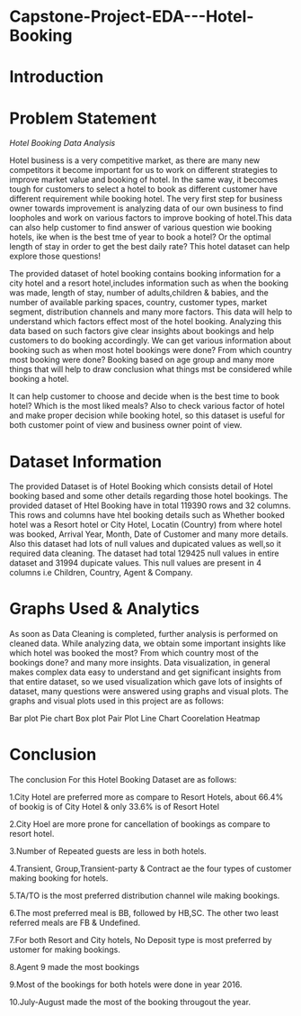 # Capstone-Project-EDA---Hotel-Booking

# Introduction

# Problem Statement

*Hotel Booking Data Analysis*

Hotel business is a very competitive market, as there are many new competitors it become important for us to work on different strategies to improve market value and booking of hotel. In the same way, it becomes tough for customers to select a hotel to book as different customer have different requirement while booking hotel. The very first step for business owner towards improvement is analyzing data of our own business to find loopholes and work on various factors to improve booking of hotel.This data can also help customer to find answer of various question wie booking hotels, ike when is the best tme of year to book a hotel? Or the optimal length of stay in order to get the best daily rate? This hotel dataset can help explore those questions!

The provided dataset of hotel booking contains booking information for a city hotel and a resort hotel,includes information such as when the booking was made, length of stay, number of adults,children & babies, and the number of available parking spaces, country, customer types, market segment, distribution channels and many more factors. This data will help to understand which factors effect most of the hotel booking. Analyzing this data based on such factors give clear insights about bookings and help customers to do booking accordingly. We can get various information about booking such as when most hotel bookings were done? From which country most booking were done? Booking based on age group and many more things that will help to draw conclusion what things mst be considered while booking a hotel.

It can help customer to choose and decide when is the best time to book hotel? Which is the most liked meals? Also to check various factor of hotel and make proper decision while booking hotel, so this dataset is useful for both customer point of view and business owner point of view.

# Dataset Information
The provided Dataset is of Hotel Booking which consists detail of Hotel booking based and some other details regarding those hotel bookings. The provided dataset of Htel Booking have in total 119390 rows and 32 columns. This rows and columns have htel booking details such as Whether booked hotel was a Resort hotel or City Hotel, Locatin (Country) from where hotel was booked, Arrival Year, Month, Date of Customer and many more details. Also this dataset had lots of null values and dupicated values as well,so it required data cleaning. The dataset had total 129425 null values in entire dataset and 31994 dupicate values. This null values are present in 4 columns i.e Children, Country, Agent & Company.

# Graphs Used & Analytics
As soon as Data Cleaning is completed, further analysis is performed on cleaned data. While analyzing data, we obtain some important insights like which hotel was booked the most? From which country most of the bookings done? and many more insights. Data visualization, in general makes complex data easy to understand and get significant insights from that entire dataset, so we used visualization which gave lots of insights of dataset, many questions were answered using graphs and visual plots. The graphs and visual plots used in this project are as follows:

Bar plot
Pie chart
Box plot
Pair Plot
Line Chart
Coorelation Heatmap

# Conclusion

The conclusion For this Hotel Booking Dataset are as follows:

1.City Hotel are preferred more as compare to Resort Hotels, about 66.4% of bookig is of City Hotel & only 33.6% is of Resort Hotel

2.City Hoel are more prone for cancellation of bookings as compare to resort hotel.

3.Number of Repeated guests are less in both hotels.

4.Transient, Group,Transient-party & Contract ae the four types of customer making booking for hotels.

5.TA/TO is the most preferred distribution channel wile making bookings.

6.The most preferred meal is BB, followed by HB,SC. The other two least referred meals are FB & Undefined.

7.For both Resort and City hotels, No Deposit type is most preferred by ustomer for making bookings.

8.Agent 9 made the most bookings

9.Most of the bookings for both hotels were done in year 2016.

10.July-August made the most of the booking througout the year. 

